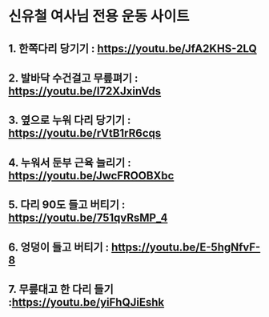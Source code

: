 # 신유철 여사님 전용 운동 사이트

## 1. 한쪽다리 당기기 : https://youtu.be/JfA2KHS-2LQ


## 2. 발바닥 수건걸고 무릎펴기 : https://youtu.be/I72XJxinVds


## 3. 옆으로 누워 다리 당기기 : https://youtu.be/rVtB1rR6cqs


## 4. 누워서 둔부 근육 늘리기 : https://youtu.be/JwcFROOBXbc


## 5. 다리 90도 들고 버티기 : https://youtu.be/751qvRsMP_4


## 6. 엉덩이 들고 버티기 : https://youtu.be/E-5hgNfvF-8


## 7. 무릎대고 한 다리 들기 :https://youtu.be/yiFhQJiEshk

